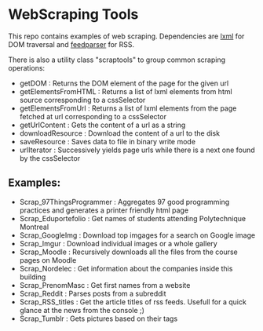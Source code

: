 WebScraping Tools
=================

This repo contains examples of web scraping.
Dependencies are [lxml](http://pypi.python.org/pypi/lxml) for DOM traversal and [feedparser](http://pypi.python.org/pypi/feedparser) for RSS.

There is also a utility class "scraptools" to group common scraping operations:
* getDOM : Returns the DOM element of the page for the given url
* getElementsFromHTML : Returns a list of lxml elements from html source corresponding to a cssSelector
* getElementsFromUrl : Returns a list of lxml elements from the page fetched at url corresponding to a cssSelector
* getUrlContent : Gets the content of a url as a string
* downloadResource : Download the content of a  url to the disk
* saveResource : Saves data to file in binary write mode
* urlIterator : Successively yields page urls while there is a next one found by the cssSelector

Examples:
--------
* Scrap_97ThingsProgrammer : Aggregates 97 good programming practices and generates a printer friendly html page
* Scrap_Eduportefolio : Get names of students attending Polytechnique Montreal
* Scrap_GoogleImg : Download top imgages for a search on Google image
* Scrap_Imgur : Download individual images or a whole gallery
* Scrap_Moodle : Recursively downloads all the files from the course pages on Moodle
* Scrap_Nordelec : Get information about the companies inside this building
* Scrap_PrenomMasc : Get first names from a website
* Scrap_Reddit : Parses posts from a subreddit
* Scrap_RSS_titles : Get the article titles of rss feeds. Usefull for a quick glance at the news from the console ;)
* Scrap_Tumblr : Gets pictures based on their tags